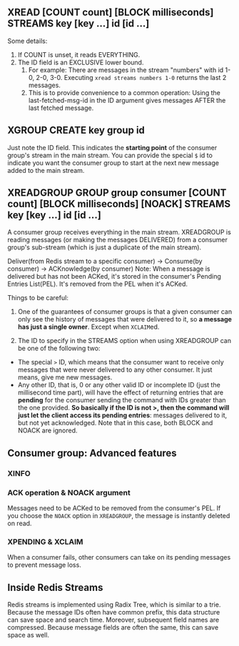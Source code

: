 ## XREAD [COUNT count] [BLOCK milliseconds] STREAMS key [key ...] id [id ...]
Some details: 
1. If COUNT is unset, it reads EVERYTHING.
2. The ID field is an EXCLUSIVE lower bound.
   1. For example: There are messages in the stream "numbers" with id 1-0, 2-0, 3-0. Executing `xread streams numbers 1-0` returns the last 2 messages.
   2. This is to provide convenience to a common operation: Using the last-fetched-msg-id in the ID argument gives messages AFTER the last fetched message. 

## XGROUP CREATE key group id
Just note the ID field. This indicates the **starting point** of the consumer group's stream in the main stream.
You can provide the special `$` id to indicate you want the consumer group to start at the next new message added to the main stream.

## XREADGROUP GROUP group consumer [COUNT count] [BLOCK milliseconds] [NOACK] STREAMS key [key ...] id [id ...]

A consumer group receives everything in the main stream. XREADGROUP is reading messages (or making the messages DELIVERED) from a consumer group's sub-stream (which is just a duplicate of the main stream).

Deliver(from Redis stream to a specific consumer) -> Consume(by consumer) -> ACKnowledge(by consumer)
Note: When a message is delivered but has not been ACKed, it's stored in the consumer's Pending Entries List(PEL). It's removed from the PEL when it's ACKed.

Things to be careful:
1. One of the guarantees of consumer groups is that a given consumer can only see the history of messages that were delivered to it, so **a message has just a single owner**. Except when `XCLAIM`ed.

2. The ID to specify in the STREAMS option when using XREADGROUP can be one of the following two:
- The special `>` ID, which means that the consumer want to receive only messages that were never delivered to any other consumer. It just means, give me new messages.
- Any other ID, that is, 0 or any other valid ID or incomplete ID (just the millisecond time part), will have the effect of returning entries that are **pending** for the consumer sending the command with IDs greater than the one provided. **So basically if the ID is not >, then the command will just let the client access its pending entries**: messages delivered to it, but not yet acknowledged. Note that in this case, both BLOCK and NOACK are ignored.

## Consumer group: Advanced features
### XINFO

### ACK operation & NOACK argument
Messages need to be ACKed to be removed from the consumer's PEL. If you choose the `NOACK` option in `XREADGROUP`, the message is instantly deleted on read.
### XPENDING & XCLAIM
When a consumer fails, other consumers can take on its pending messages to prevent message loss. 
## Inside Redis Streams
Redis streams is implemented using Radix Tree, which is similar to a trie. Because the message IDs often have common prefix, this data structure can save space and search time.
Moreover, subsequent field names are compressed. Because message fields are often the same, this can save space as well.